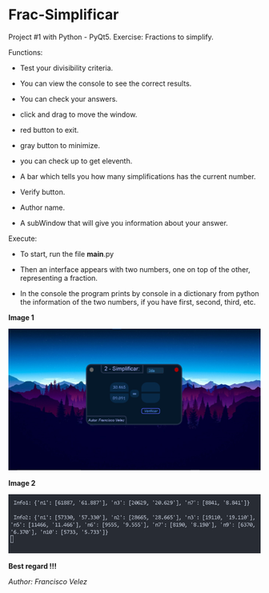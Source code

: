 # Frac-Simplificar

Project #1 with Python - PyQt5. Exercise: Fractions to simplify.

Functions:
* Test your divisibility criteria.
* You can view the console to see the correct results.
* You can check your answers.

* click and drag to move the window.
* red button to exit.
* gray button to minimize.

* you can check up to get eleventh.
* A bar which tells you how many simplifications
  has the current number.

* Verify button.
* Author name.

* A subWindow that will give you information about
  your answer.

Execute:
* To start, run the file __main__.py

* Then an interface appears with two numbers,
  one on top of the other, representing a fraction.

* In the console the program prints by console in a dictionary
  from python the information of the two numbers,
  if you have first, second, third, etc.

**Image 1**

![Image](./Image1.png)

**Image 2**

![Image](./Image2.png)

**Best regard !!!**

<cite>Author: Francisco Velez</cite>
